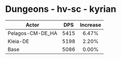 # Dungeons - hv-sc - kyrian
| Actor | DPS | Increase |
|---|:---:|:---:|
|Pelagos-CM-DE_HA|5415|6.47%|
|Kleia-DE|5198|2.20%|
|Base|5086|0.00%|
